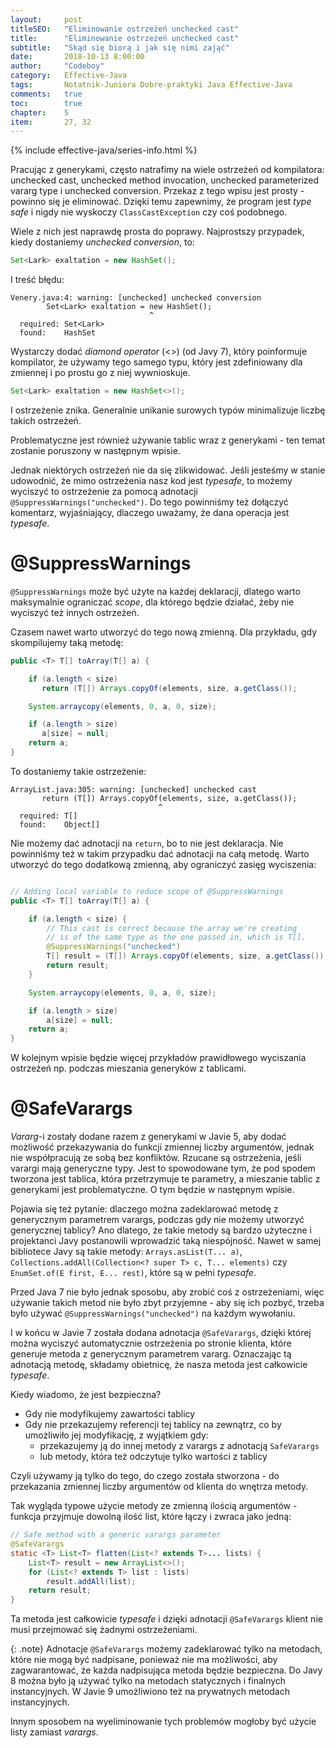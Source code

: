 ```yaml
---
layout:     post
titleSEO:   "Eliminowanie ostrzeżeń unchecked cast"
title:      "Eliminowanie ostrzeżeń unchecked cast"
subtitle:   "Skąd się biorą i jak się nimi zająć"
date:       2018-10-13 8:00:00
author:     "Codeboy"
category:   Effective-Java
tags:       Notatnik-Juniora Dobre-praktyki Java Effective-Java
comments:   true
toc:        true
chapter:    5
item:       27, 32
---
```


{% include effective-java/series-info.html %}

Pracując z generykami, często natrafimy na wiele ostrzeżeń od kompilatora: unchecked cast, unchecked method invocation, unchecked parameterized vararg type i unchecked conversion. Przekaz z tego wpisu jest prosty - powinno się je eliminować. Dzięki temu zapewnimy, że program jest *type safe* i nigdy nie wyskoczy `ClassCastException` czy coś podobnego.

Wiele z nich jest naprawdę prosta do poprawy. Najprostszy przypadek, kiedy dostaniemy *unchecked conversion*, to:

```java
Set<Lark> exaltation = new HashSet();
```

I treść błędu:
```
Venery.java:4: warning: [unchecked] unchecked conversion
        Set<Lark> exaltation = new HashSet();
                               ^
  required: Set<Lark>
  found:    HashSet
```

Wystarczy dodać *diamond operator* (<>) (od Javy 7), który poinformuje kompilator, że używamy tego samego typu, który jest zdefiniowany dla zmiennej i po prostu go z niej wywnioskuje.

```java
Set<Lark> exaltation = new HashSet<>();
```

I ostrzeżenie znika. Generalnie unikanie surowych typów minimalizuje liczbę takich ostrzeżeń.

Problematyczne jest również używanie tablic wraz z generykami - ten temat zostanie poruszony w następnym wpisie.

Jednak niektórych ostrzeżeń nie da się zlikwidować. Jeśli jesteśmy w stanie udowodnić, że mimo ostrzeżenia nasz kod jest *typesafe*, to możemy wyciszyć to ostrzeżenie za pomocą adnotacji
`@SuppressWarnings("unchecked")`. Do tego powinniśmy też dołączyć komentarz, wyjaśniający, dlaczego uważamy, że dana operacja jest *typesafe*.

# @SuppressWarnings

`@SuppressWarnings` może być użyte na każdej deklaracji, dlatego warto maksymalnie ograniczać *scope*, dla którego będzie działać, żeby nie wyciszyć też innych ostrzeżeń.

Czasem nawet warto utworzyć do tego nową zmienną. Dla przykładu, gdy skompilujemy taką metodę:

```java
public <T> T[] toArray(T[] a) {

    if (a.length < size)
       return (T[]) Arrays.copyOf(elements, size, a.getClass());

    System.arraycopy(elements, 0, a, 0, size);

    if (a.length > size)
       a[size] = null;
    return a;
}
```

To dostaniemy takie ostrzeżenie:

```
ArrayList.java:305: warning: [unchecked] unchecked cast
       return (T[]) Arrays.copyOf(elements, size, a.getClass());
                                 ^
  required: T[]
  found:    Object[]
```

Nie możemy dać adnotacji na `return`, bo to nie jest deklaracja. Nie powinniśmy też w takim przypadku dać adnotacji na całą metodę. Warto utworzyć do tego dodatkową zmienną, aby ograniczyć zasięg wyciszenia:

```java

// Adding local variable to reduce scope of @SuppressWarnings
public <T> T[] toArray(T[] a) {

    if (a.length < size) {
        // This cast is correct because the array we're creating
        // is of the same type as the one passed in, which is T[].
        @SuppressWarnings("unchecked")
        T[] result = (T[]) Arrays.copyOf(elements, size, a.getClass());
        return result;
    }

    System.arraycopy(elements, 0, a, 0, size);

    if (a.length > size)
        a[size] = null;
    return a;
}
```

W kolejnym wpisie będzie więcej przykładów prawidłowego wyciszania ostrzeżeń np. podczas mieszania generyków z tablicami.

# @SafeVarargs

*Vararg*-i zostały dodane razem z generykami w Javie 5, aby dodać możliwość przekazywania do funkcji zmiennej liczby argumentów, jednak nie współpracują ze sobą bez konfliktów. Rzucane są ostrzeżenia, jeśli varargi mają generyczne typy. Jest to spowodowane tym, że pod spodem tworzona jest tablica, która przetrzymuje te parametry, a mieszanie tablic z generykami jest problematyczne. O tym będzie w następnym wpisie.

Pojawia się też pytanie: dlaczego można zadeklarować metodę z generycznym parametrem varargs, podczas gdy nie możemy utworzyć generycznej tablicy?
Ano dlatego, że takie metody są bardzo użyteczne i projektanci Javy postanowili wprowadzić taką niespójność. Nawet w samej bibliotece Javy są takie metody: `Arrays.asList(T... a)`, `Collections.addAll(Collection<? super T> c, T... elements)` czy `EnumSet.of(E first, E... rest)`, które są w pełni *typesafe*.

Przed Java 7 nie było jednak sposobu, aby zrobić coś z ostrzeżeniami, więc używanie takich metod nie było zbyt przyjemne - aby się ich pozbyć, trzeba było używać `@SuppressWarnings("unchecked")` na każdym wywołaniu.

I w końcu w Javie 7 została dodana adnotacja `@SafeVarargs`, dzięki której można wyciszyć automatycznie ostrzeżenia po stronie klienta, które generuje metoda z generycznym parametrem vararg. Oznaczając tą adnotacją metodę, składamy obietnicę, że nasza metoda jest całkowicie *typesafe*.

Kiedy wiadomo, że jest bezpieczna?
- Gdy nie modyfikujemy zawartości tablicy
- Gdy nie przekazujemy referencji tej tablicy na zewnątrz, co by umożliwiło jej modyfikację, z wyjątkiem gdy:
    - przekazujemy ją do innej metody z varargs z adnotacją `SafeVarargs`
    - lub metody, która też odczytuje tylko wartości z tablicy

Czyli używamy ją tylko do tego, do czego została stworzona - do przekazania zmiennej liczby argumentów od klienta do wnętrza metody.

Tak wygląda typowe użycie metody ze zmienną ilością argumentów - funkcja przyjmuje dowolną ilość list, które łączy i zwraca jako jedną:

```java
// Safe method with a generic varargs parameter
@SafeVarargs
static <T> List<T> flatten(List<? extends T>... lists) {
    List<T> result = new ArrayList<>();
    for (List<? extends T> list : lists)
        result.addAll(list);
    return result;
}
```

Ta metoda jest całkowicie *typesafe* i dzięki adnotacji `@SafeVarargs` klient nie musi przejmować się żadnymi ostrzeżeniami.

{: .note}
Adnotacje `@SafeVarargs` możemy zadeklarować tylko na metodach, które nie mogą być nadpisane, ponieważ nie ma możliwości, aby zagwarantować, że każda nadpisująca metoda będzie bezpieczna. Do Javy 8 można było ją używać tylko na metodach statycznych i finalnych instancyjnych. W Javie 9 umożliwiono też na prywatnych metodach instancyjnych.

Innym sposobem na wyeliminowanie tych problemów mogłoby być użycie listy zamiast *varargs*.